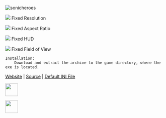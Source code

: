 ![sonicheroes](https://thirteenag.github.io/screens/sonicheroes/main2.jpg)

![](https://habrastorage.org/webt/ow/yy/mg/owyymgpibfqzfbwyf_iqoiqrede.png) Fixed Resolution

![](https://habrastorage.org/webt/ow/yy/mg/owyymgpibfqzfbwyf_iqoiqrede.png) Fixed Aspect Ratio

![](https://habrastorage.org/webt/ow/yy/mg/owyymgpibfqzfbwyf_iqoiqrede.png) Fixed HUD

![](https://habrastorage.org/webt/ow/yy/mg/owyymgpibfqzfbwyf_iqoiqrede.png) Fixed Field of View

    Installation:
        Download and extract the archive to the game directory, where the exe is located.

[Website](https://thirteenag.github.io/wfp#sonicheroes) | [Source](https://github.com/ThirteenAG/WidescreenFixesPack/blob/master/source/SonicHeroes.WidescreenFix/dllmain.cpp) | [Default INI File](https://github.com/ThirteenAG/WidescreenFixesPack/blob/master/data/SonicHeroes.WidescreenFix/scripts/SonicHeroes.WidescreenFix.ini)

<a href="https://github.com/sponsors/xan1242"><img src="https://img.shields.io/badge/Sponsor_xan1242_on_GitHub-5c5c5c?style=for-the-badge&logo=github&logoColor=white" height="40"></a><br>

<a href="https://www.paypal.com/paypalme/xan1242"><img src="https://img.shields.io/badge/Donate_to_xan1242_on_PayPal-5c5c5c?style=for-the-badge&logo=paypal&logoColor=blue" height="40"></a><br>